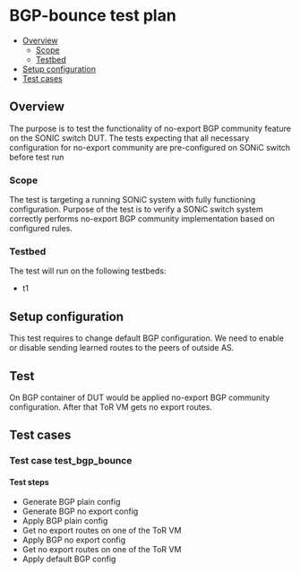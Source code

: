 # BGP-bounce test plan

* [Overview](#Overview)
   * [Scope](#Scope)
   * [Testbed](#Testbed)
* [Setup configuration](#Setup%20configuration)
* [Test cases](#Test%20cases)

## Overview
The purpose is to test the functionality of no-export BGP community feature on the SONIC switch DUT. The tests expecting that all necessary configuration for no-export community are pre-configured on SONiC switch before test run

### Scope
The test is targeting a running SONiC system with fully functioning configuration. Purpose of the test is to verify a SONiC switch system correctly performs no-export BGP community implementation based on configured rules.

### Testbed
The test will run on the following testbeds:
* t1

## Setup configuration
This test requires to change default BGP configuration. We need to enable or disable sending learned routes to the peers of outside AS.

## Test
On BGP container of DUT would be applied no-export BGP community configuration. After that ToR VM gets no export routes.

## Test cases
### Test case test_bgp_bounce
#### Test steps
* Generate BGP plain config
* Generate BGP no export config
* Apply BGP plain config
* Get no export routes on one of the ToR VM
* Apply BGP no export config
* Get no export routes on one of the ToR VM
* Apply default BGP config
